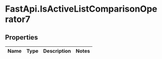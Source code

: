 # FastApi.IsActiveListComparisonOperator7

## Properties
Name | Type | Description | Notes
------------ | ------------- | ------------- | -------------

